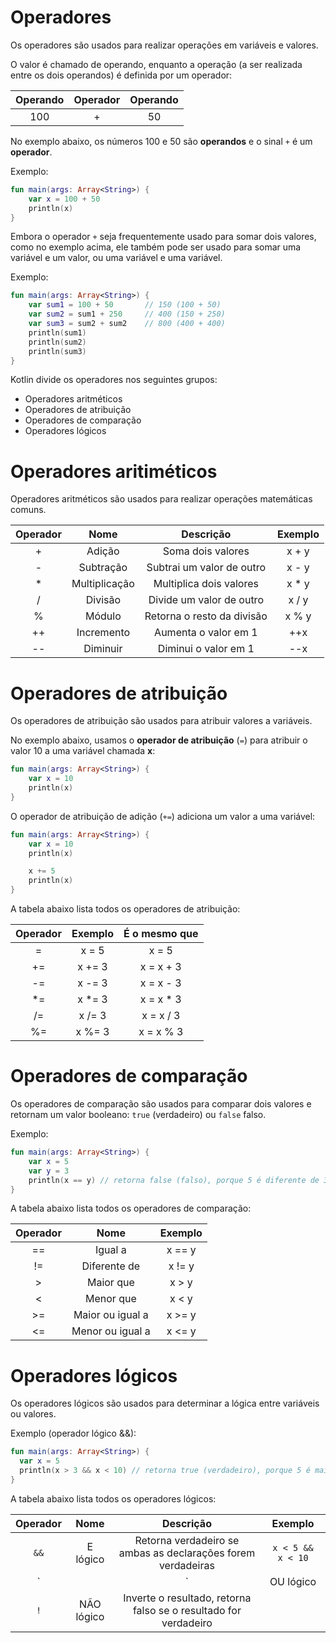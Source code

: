 # Operadores

Os operadores são usados para realizar operações em variáveis e valores.

O valor é chamado de operando, enquanto a operação (a ser realizada entre os dois operandos) é definida por um operador:

Operando | Operador | Operando
:-------:| :------: | :------:
   100   |    +     |    50

No exemplo abaixo, os números 100 e 50 são **operandos** e o sinal `+` é um **operador**.

Exemplo:

```kotlin runnable
fun main(args: Array<String>) {
    var x = 100 + 50
    println(x) 
}
```

Embora o operador `+` seja frequentemente usado para somar dois valores, como no exemplo acima, ele também pode ser usado para somar uma variável e um valor, ou uma variável e uma variável.

Exemplo:

```kotlin runnable
fun main(args: Array<String>) {
    var sum1 = 100 + 50       // 150 (100 + 50)
    var sum2 = sum1 + 250     // 400 (150 + 250)
    var sum3 = sum2 + sum2    // 800 (400 + 400)
    println(sum1) 
    println(sum2) 
    println(sum3)
}
```

Kotlin divide os operadores nos seguintes grupos:

- Operadores aritméticos
- Operadores de atribuição
- Operadores de comparação
- Operadores lógicos

# Operadores aritiméticos

Operadores aritméticos são usados para realizar operações matemáticas comuns.

Operador | Nome          | Descrição                  | Exemplo
:-------:| :-----------: | :------------------------: | :-------:
    +    | Adição        | Soma dois valores          | x + y
    -    | Subtração     | Subtrai um valor de outro  | x - y
    *    | Multiplicação | Multiplica dois valores    | x * y 
    /    | Divisão       | Divide um valor de outro   | x / y
    %    | Módulo        | Retorna o resto da divisão | x % y
    ++   | Incremento    | Aumenta o valor em 1       | ++x
    --   | Diminuir      | Diminui o valor em 1       | --x

# Operadores de atribuição

Os operadores de atribuição são usados para atribuir valores a variáveis.

No exemplo abaixo, usamos o **operador de atribuição** (`=`) para atribuir o valor 10 a uma variável chamada **x**:

```kotlin runnable
fun main(args: Array<String>) {
    var x = 10
    println(x) 
}
```

O operador de atribuição de adição (`+=`) adiciona um valor a uma variável:

```kotlin runnable
fun main(args: Array<String>) {
    var x = 10
    println(x) 

    x += 5
    println(x) 
}
```

A tabela abaixo lista todos os operadores de atribuição:

Operador | Exemplo | É o mesmo que 
:-------:| :-----: | :-----------: 
    =    |  x = 5  |   x = 5     
    +=   |  x += 3 |   x = x + 3
    -=   |  x -= 3 |   x = x - 3
    *=   |  x *= 3 |   x = x * 3
    /=   |  x /= 3 |   x = x / 3
    %=   |  x %= 3 |   x = x % 3

# Operadores de comparação

Os operadores de comparação são usados para comparar dois valores e retornam um valor booleano: `true` (verdadeiro) ou `false` falso.

Exemplo: 

```kotlin runnable
fun main(args: Array<String>) {  
    var x = 5
    var y = 3
    println(x == y) // retorna false (falso), porque 5 é diferente de 3
}
```

A tabela abaixo lista todos os operadores de comparação:

Operador | Nome             | Exemplo
:-------:| :--------------: | :-------:
    ==   | Igual a          | x == y
    !=   | Diferente de     | x != y
    >    | Maior que        | x > y
    <    | Menor que        | x < y
    >=   | Maior ou igual a | x >= y
    <=   | Menor ou igual a | x <= y

# Operadores lógicos

Os operadores lógicos são usados para determinar a lógica entre variáveis ou valores.

Exemplo (operador lógico &&):

```kotlin runnable
fun main(args: Array<String>) {  
  var x = 5
  println(x > 3 && x < 10) // retorna true (verdadeiro), porque 5 é maior que 3 E 5 menor que 10
}
```

A tabela abaixo lista todos os operadores lógicos:

Operador | Nome       | Descrição                                                        | Exemplo
:-------:| :--------: | :--------------------------------------------------------------: | :--------------:
   `&&`  | E lógico   | Retorna verdadeiro se ambas as declarações forem verdadeiras     | `x < 5 &&  x < 10`
   `||`  | OU lógico  | Retorna verdadeiro se uma das afirmações for verdadeira          | `x < 5 || x < 4`
   `!`   | NÃO lógico | Inverte o resultado, retorna falso se o resultado for verdadeiro | 

